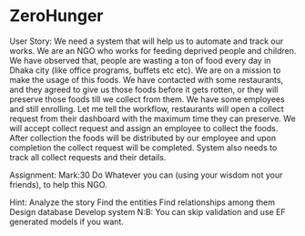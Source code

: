 # ZeroHunger
User Story: We need a system that will help us to automate and track our works. We are an NGO who works for feeding deprived people and children. We have observed that, people are wasting a ton of food every day in Dhaka city (like office programs, buffets etc etc). We are on a mission to make the usage of this foods. We have contacted with some restaurants, and they agreed to give us those foods before it gets rotten, or they will preserve those foods till we collect from them. We have some employees and still enrolling. Let me tell the workflow, 
restaurants will open a collect request from their dashboard with the maximum time they can preserve.
We will accept collect request and assign an employee to collect the foods.
After collection the foods will be distributed by our employee and upon completion the collect request will be completed.
System also needs to track all collect requests and their details.

Assignment:										           Mark:30
Do Whatever you can (using your wisdom not your friends), to help this NGO.

Hint:
Analyze the story
Find the entities
Find relationships among them
Design database
Develop system
N:B: You can skip validation and use EF generated models if you want.
